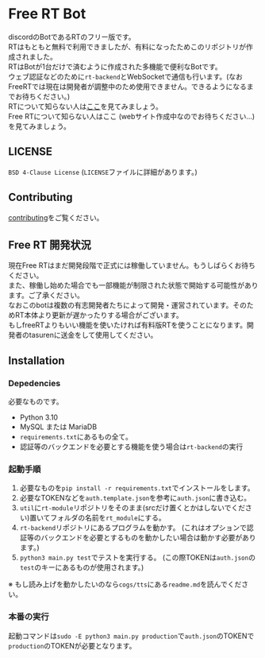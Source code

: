 <!--[![Discord Bots](https://top.gg/api/widget/status/716496407212589087.svg)](https://top.gg/bot/716496407212589087) [![Discord Bots](https://top.gg/api/widget/servers/716496407212589087.svg)](https://top.gg/bot/716496407212589087) ![Discord](https://img.shields.io/discord/718641964672876614?label=suppoFree-rt&logo=discord)-->

# Free RT Bot
discordのBotであるRTのフリー版です。  
RTはもともと無料で利用できましたが、有料になったためこのリポジトリが作成されました。  
RTはBotが1台だけで済むように作成された多機能で便利なBotです。  
ウェブ認証などのために`rt-backend`とWebSocketで通信も行います。(なおFreeRTでは現在は開発者が調整中のため使用できません。できるようになるまでお待ちください。)  
RTについて知らない人は[ここ](https://rt-bot.com/)を見てみましょう。  
Free RTについて知らない人はここ (webサイト作成中なのでお待ちください...)を見てみましょう。

## LICENSE
`BSD 4-Clause License` (`LICENSE`ファイルに詳細があります。)

## Contributing
[contributing](https://github.com/Free-RT/rt-bot/blob/main/contributing)をご覧ください。

## Free RT 開発状況
現在Free RTはまだ開発段階で正式には稼働していません。もうしばらくお待ちください。  
また、稼働し始めた場合でも一部機能が制限された状態で開始する可能性があります。ご了承ください。  
なおこのbotは複数の有志開発者たちによって開発・運営されています。そのためRT本体より更新が遅かったりする場合がございます。  
もしfreeRTよりもいい機能を使いたければ有料版RTを使うことになります。開発者のtasurenに送金をして使用してください。

## Installation
### Depedencies
必要なものです。

* Python 3.10
* MySQL または MariaDB
* `requirements.txt`にあるもの全て。
* 認証等のバックエンドを必要とする機能を使う場合は`rt-backend`の実行
### 起動手順
1. 必要なものを`pip install -r requirements.txt`でインストールをします。
2. 必要なTOKENなどを`auth.template.json`を参考に`auth.json`に書き込む。
3. `util`に`rt-module`リポジトリをそのまま(srcだけ置くとかはしないでください)置いてフォルダの名前を`rt_module`にする。
4. `rt-backend`リポジトリにあるプログラムを動かす。
   (これはオプションで認証等のバックエンドを必要とするものを動かしたい場合は動かす必要があります。)
5. `python3 main.py test`でテストを実行する。
   (この際TOKENは`auth.json`の`test`のキーにあるものが使用されます。)

※ もし読み上げを動かしたいのなら`cogs/tts`にある`readme.md`を読んでください。
### 本番の実行
起動コマンドは`sudo -E python3 main.py production`で`auth.json`のTOKENで`production`のTOKENが必要となります。

